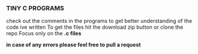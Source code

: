 ### TINY C PROGRAMS
check out the comments in the programs to get better understanding
of the code ive written
To get the files hit the download zip button or clone the repo
Focus only on the
__.c files__ 

__in case of any errors please feel free to pull a request__
